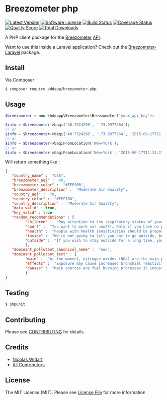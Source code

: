 # Breezometer php

[![Latest Version](https://img.shields.io/github/release/addappio/breezometer-php.svg?style=flat-square)](https://github.com/addappio/breezometer-php/releases)
[![Software License](https://img.shields.io/badge/license-MIT-brightgreen.svg?style=flat-square)](LICENSE.md)
[![Build Status](https://img.shields.io/travis/addappio/breezometer-php/master.svg?style=flat-square)](https://travis-ci.org/addappio/breezometer-php)
[![Coverage Status](https://img.shields.io/scrutinizer/coverage/g/addappio/breezometer-php.svg?style=flat-square)](https://scrutinizer-ci.com/g/addappio/breezometer-php/code-structure)
[![Quality Score](https://img.shields.io/scrutinizer/g/addappio/breezometer-php.svg?style=flat-square)](https://scrutinizer-ci.com/g/addappio/breezometer-php)
[![Total Downloads](https://img.shields.io/packagist/dt/addapp/breezometer-php.svg?style=flat-square)](https://packagist.org/packages/addapp/breezometer-php)

A PHP client package for the [Breezometer](http://breezometer.com/) [API](http://breezometer.com/api/).

Want to use this inside a Laravel application? Check out the [Breezometer-Laravel](https://github.com/addappio/Breezometer-laravel) package.

## Install

Via Composer

``` bash
$ composer require addapp/breezometer-php
```

## Usage

``` php
$breezometer = new \Addapp\Breezometer\Breezometer('your_api_key');

$info = $breezometer->baqi('40.7324296', '-73.9977264');
// or
$info = $breezometer->baqi('40.7324296', '-73.9977264', '2015-06-17T11:11:21');
// or
$info = $breezometer->baqiFromLocation('New+York');
// or
$info = $breezometer->baqiFromLocation('New+York', '2015-06-17T11:11:21');

```

Will return something like :

``` json
{
   "country_name" :  "USA",
   "breezometer_aqi" :  49,
   "breezometer_color" :  "#FFF900",
   "breezometer_description" :  "Moderate Air Quality",
   "country_aqi" :  78,
   "country_color" :  "#FFF700",
   "country_description" :  "Moderate Air Quality",
   "data_valid" : true,
   "key_valid" : true,
   "random_recommendations" : {
         "children" :  "Pay attention to the respiratory status of your kid(s)",
         "sport" :  "You want to work out now??!… Only if you have no plan B",
         "health" :  "People with health sensitivities should be prepared for minor respiratory difficulties",
         "inside" :  "We're not going to tell you not to go outside, but you should continue tracking the air quality around you",
         "outside" :  "If you wish to stay outside for a long time, you should try to find a cleaner place nearby"
         },
   "dominant_pollutant_canonical_name" :  "nox",
   "dominant_pollutant_text" : {
         "main" :  "At the moment, nitrogen oxides (NOx) are the main pollutant in the air.",
         "effects" :  "Exposure may cause increased bronchial reactivity in patients with asthma, lung function decline in patients with COPD and increased risk of respiratory infections, especially in young children.",
         "causes" :  "Main sources are fuel burning processes in industry and transportation."
         }
}
```

## Testing

``` bash
$ phpunit
```

## Contributing

Please see [CONTRIBUTING](CONTRIBUTING.md) for details.

## Credits

- [Nicolas Widart](https://github.com/nWidart)
- [All Contributors](../../contributors)

## License

The MIT License (MIT). Please see [License File](LICENSE.md) for more information.
